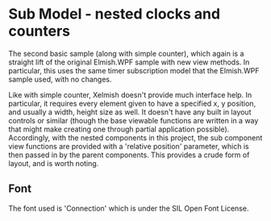 ﻿# Sub Model - nested clocks and counters

The second basic sample (along with simple counter), which again is a straight lift of the original Elmish.WPF sample with new view methods. In particular, this uses the same timer subscription model that the Elmish.WPF sample used, with no changes.

Like with simple counter, Xelmish doesn't provide much interface help. In particular, it requires every element given to have a specified x, y position, and usually a width, height size as well. It doesn't have any built in layout controls or similar (though the base viewable functions are written in a way that might make creating one through partial application possible). Accordingly, with the nested components in this project, the sub component view functions are provided with a 'relative position' parameter, which is then passed in by the parent components. This provides a crude form of layout, and is worth noting.

## Font

The font used is 'Connection' which is under the SIL Open Font License.